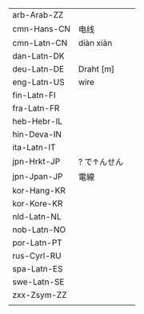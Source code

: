 | | | |
|-|-|-|
| arb-Arab-ZZ |  |  |
| cmn-Hans-CN | 电线 |  |
| cmn-Latn-CN | diàn xiàn |  |
| dan-Latn-DK |  |  |
| deu-Latn-DE | Draht [m] |  |
| eng-Latn-US | wire |  |
| fin-Latn-FI |  |  |
| fra-Latn-FR |  |  |
| heb-Hebr-IL |  |  |
| hin-Deva-IN |  |  |
| ita-Latn-IT |  |  |
| jpn-Hrkt-JP | ? で↑んせん |  |
| jpn-Jpan-JP | 電線 |  |
| kor-Hang-KR |  |  |
| kor-Kore-KR |  |  |
| nld-Latn-NL |  |  |
| nob-Latn-NO |  |  |
| por-Latn-PT |  |  |
| rus-Cyrl-RU |  |  |
| spa-Latn-ES |  |  |
| swe-Latn-SE |  |  |
| zxx-Zsym-ZZ |  |  |
|  |  |  |
